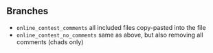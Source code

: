 ## Branches
- `online_contest_comments` all included files copy-pasted into the file
- `online_contest_no_comments` same as above, but also removing all comments (chads only)
